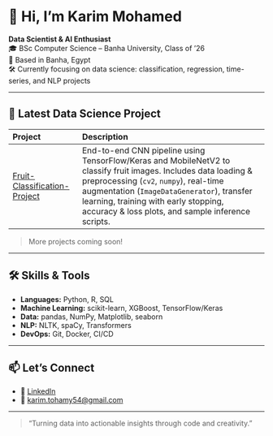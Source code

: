# 👋 Hi, I’m Karim Mohamed

**Data Scientist & AI Enthusiast**  
🎓 BSc Computer Science – Banha University, Class of ’26  
📍 Based in Banha, Egypt  
🛠 Currently focusing on data science: classification, regression, time-series, and NLP projects

---

## 🔭 Latest Data Science Project

| Project | Description |
|:---|:---|
| [Fruit-Classification-Project](https://github.com/Karimmoo1/fruit-classification-project) | End-to-end CNN pipeline using TensorFlow/Keras and MobileNetV2 to classify fruit images. Includes data loading & preprocessing (`cv2`, `numpy`), real-time augmentation (`ImageDataGenerator`), transfer learning, training with early stopping, accuracy & loss plots, and sample inference scripts. |

> More projects coming soon!

---

## 🛠️ Skills & Tools

- **Languages:** Python, R, SQL  
- **Machine Learning:** scikit-learn, XGBoost, TensorFlow/Keras  
- **Data:** pandas, NumPy, Matplotlib, seaborn  
- **NLP:** NLTK, spaCy, Transformers  
- **DevOps:** Git, Docker, CI/CD  

---

## 📫 Let’s Connect

- 🔗 [LinkedIn](https://www.linkedin.com/in/karim-tohamy-313544289/)  
- 📧 karim.tohamy54@gmail.com  

---

> “Turning data into actionable insights through code and creativity.”  
